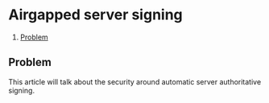 # Airgapped server signing

1. [Problem](#what-is)

## Problem

This article will talk about the security around automatic server authoritative signing.
